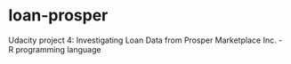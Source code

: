 # loan-prosper
Udacity project 4: Investigating Loan Data from Prosper Marketplace Inc. - R programming language
